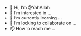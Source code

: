 - 👋 Hi, I’m @YahAllah
- 👀 I’m interested in ...
- 🌱 I’m currently learning ...
- 💞️ I’m looking to collaborate on ...
- 📫 How to reach me ...

<!---
YahAllah/YahAllah is a ✨ special ✨ repository because its `README.md` (this file) appears on your GitHub profile.
You can click the Preview link to take a look at your changes.
--->
